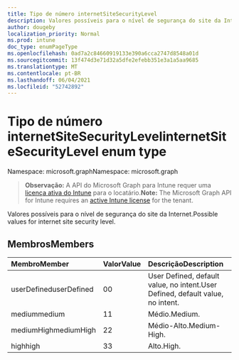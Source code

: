 ```yaml
---
title: Tipo de número internetSiteSecurityLevel
description: Valores possíveis para o nível de segurança do site da Internet.
author: dougeby
localization_priority: Normal
ms.prod: intune
doc_type: enumPageType
ms.openlocfilehash: 0ad7a2c84660919133e390a6cca2747d8548a01d
ms.sourcegitcommit: 13f474d3e71d32a5dfe2efebb351e3a1a5aa9685
ms.translationtype: MT
ms.contentlocale: pt-BR
ms.lasthandoff: 06/04/2021
ms.locfileid: "52742892"
---
```

# <a name="internetsitesecuritylevel-enum-type"></a><span data-ttu-id="70f48-103">Tipo de número internetSiteSecurityLevel</span><span class="sxs-lookup"><span data-stu-id="70f48-103">internetSiteSecurityLevel enum type</span></span>

<span data-ttu-id="70f48-104">Namespace: microsoft.graph</span><span class="sxs-lookup"><span data-stu-id="70f48-104">Namespace: microsoft.graph</span></span>

> <span data-ttu-id="70f48-105">**Observação:** A API do Microsoft Graph para Intune requer uma [licença ativa do Intune](https://go.microsoft.com/fwlink/?linkid=839381) para o locatário.</span><span class="sxs-lookup"><span data-stu-id="70f48-105">**Note:** The Microsoft Graph API for Intune requires an [active Intune license](https://go.microsoft.com/fwlink/?linkid=839381) for the tenant.</span></span>

<span data-ttu-id="70f48-106">Valores possíveis para o nível de segurança do site da Internet.</span><span class="sxs-lookup"><span data-stu-id="70f48-106">Possible values for internet site security level.</span></span>

## <a name="members"></a><span data-ttu-id="70f48-107">Membros</span><span class="sxs-lookup"><span data-stu-id="70f48-107">Members</span></span>
|<span data-ttu-id="70f48-108">Membro</span><span class="sxs-lookup"><span data-stu-id="70f48-108">Member</span></span>|<span data-ttu-id="70f48-109">Valor</span><span class="sxs-lookup"><span data-stu-id="70f48-109">Value</span></span>|<span data-ttu-id="70f48-110">Descrição</span><span class="sxs-lookup"><span data-stu-id="70f48-110">Description</span></span>|
|:---|:---|:---|
|<span data-ttu-id="70f48-111">userDefined</span><span class="sxs-lookup"><span data-stu-id="70f48-111">userDefined</span></span>|<span data-ttu-id="70f48-112">0</span><span class="sxs-lookup"><span data-stu-id="70f48-112">0</span></span>|<span data-ttu-id="70f48-113">User Defined, default value, no intent.</span><span class="sxs-lookup"><span data-stu-id="70f48-113">User Defined, default value, no intent.</span></span>|
|<span data-ttu-id="70f48-114">medium</span><span class="sxs-lookup"><span data-stu-id="70f48-114">medium</span></span>|<span data-ttu-id="70f48-115">1</span><span class="sxs-lookup"><span data-stu-id="70f48-115">1</span></span>|<span data-ttu-id="70f48-116">Médio.</span><span class="sxs-lookup"><span data-stu-id="70f48-116">Medium.</span></span>|
|<span data-ttu-id="70f48-117">mediumHigh</span><span class="sxs-lookup"><span data-stu-id="70f48-117">mediumHigh</span></span>|<span data-ttu-id="70f48-118">2</span><span class="sxs-lookup"><span data-stu-id="70f48-118">2</span></span>|<span data-ttu-id="70f48-119">Médio-Alto.</span><span class="sxs-lookup"><span data-stu-id="70f48-119">Medium-High.</span></span>|
|<span data-ttu-id="70f48-120">high</span><span class="sxs-lookup"><span data-stu-id="70f48-120">high</span></span>|<span data-ttu-id="70f48-121">3</span><span class="sxs-lookup"><span data-stu-id="70f48-121">3</span></span>|<span data-ttu-id="70f48-122">Alto.</span><span class="sxs-lookup"><span data-stu-id="70f48-122">High.</span></span>|




